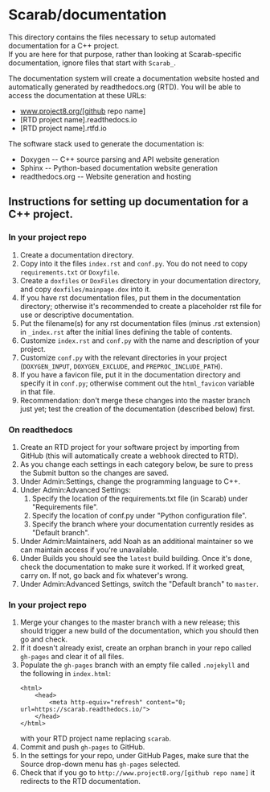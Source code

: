 # Scarab/documentation

This directory contains the files necessary to setup automated documentation for a C++ project.  
If you are here for that purpose, rather than looking at Scarab-specific documentation, ignore files that start with `Scarab_`.

The documentation system will create a documentation website hosted and automatically generated by readthedocs.org (RTD).
You will be able to access the documentation at these URLs:
* www.project8.org/[github repo name]
* [RTD project name].readthedocs.io
* [RTD project name].rtfd.io

The software stack used to generate the documentation is:
* Doxygen -- C++ source parsing and API website generation
* Sphinx -- Python-based documentation website generation
* readthedocs.org -- Website generation and hosting


## Instructions for setting up documentation for a C++ project.

### In your project repo
1. Create a documentation directory.
1. Copy into it the files `index.rst` and `conf.py`.  You do not need to copy `requirements.txt` or `Doxyfile`.
1. Create a `doxfiles` or `DoxFiles` directory in your documentation directory, and copy `doxfiles/mainpage.dox` into it.
1. If you have rst documentation files, put them in the documentation directory; otherwise it's recommended to create a placeholder rst file for use or descriptive documentation.
1. Put the filename(s) for any rst documentation files (minus .rst extension) in `_index.rst` after the initial lines defining the table of contents.
1. Customize `index.rst` and `conf.py` with the name and description of your project.
1. Customize `conf.py` with the relevant directories in your project (`DOXYGEN_INPUT`, `DOXYGEN_EXCLUDE`, and `PREPROC_INCLUDE_PATH`).
1. If you have a favicon file, put it in the documentation directory and specify it in `conf.py`; otherwise comment out the `html_favicon` variable in that file.
1. Recommendation: don't merge these changes into the master branch just yet; test the creation of the documentation (described below) first.

### On readthedocs
1. Create an RTD project for your software project by importing from GitHub (this will automatically create a webhook directed to RTD).
1. As you change each settings in each category below, be sure to press the Submit button so the changes are saved.
1. Under Admin:Settings, change the programming language to C++.
1. Under Admin:Advanced Settings:
    1. Specify the location of the requirements.txt file (in Scarab) under "Requirements file".
    1. Specify the location of conf.py under "Python configuration file".
    1. Specify the branch where your documentation currently resides as "Default branch".
1. Under Admin:Maintainers, add Noah as an additional maintainer so we can maintain access if you're unavailable.
1. Under Builds you should see the `latest` build building.  Once it's done, check the documentation to make sure it worked.  If it worked great, carry on. If not, go back and fix whatever's wrong.
1. Under Admin:Advanced Settings, switch the "Default branch" to `master`.

### In your project repo
1. Merge your changes to the master branch with a new release; this should trigger a new build of the documentation, which you should then go and check.
1. If it doesn't already exist, create an orphan branch in your repo called `gh-pages` and clear it of all files.
1. Populate the `gh-pages` branch with an empty file called `.nojekyll` and the following in `index.html`:
    ```
    <html>
        <head>
            <meta http-equiv="refresh" content="0; url=https://scarab.readthedocs.io/">
        </head>
    </html>
    ```
    with your RTD project name replacing `scarab`.
1. Commit and push `gh-pages` to GitHub.
1. In the settings for your repo, under GitHub Pages, make sure that the Source drop-down menu has `gh-pages` selected.
1. Check that if you go to `http://www.project8.org/[github repo name]` it redirects to the RTD documentation.
